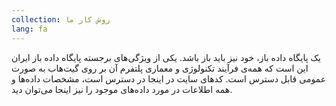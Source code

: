 ```yaml
---
collection: روش کار ما
lang: fa
---
```


یک پایگاه داده باز، خود نیز باید باز باشد. یکی از ویژگی‌های برجسته پایگاه داده باز ایران این است که همه‌ی فرآیند تکنولوژی و معماری پلتفرم آن بر روی گیت‌هاب به صورت عمومی قابل دسترس است. کدهای سایت در اینجا در دسترس است، مشخصات داده‌ها و همه اطلاعات در مورد داده‌های موجود را نیز اینجا می‌توان دید.
